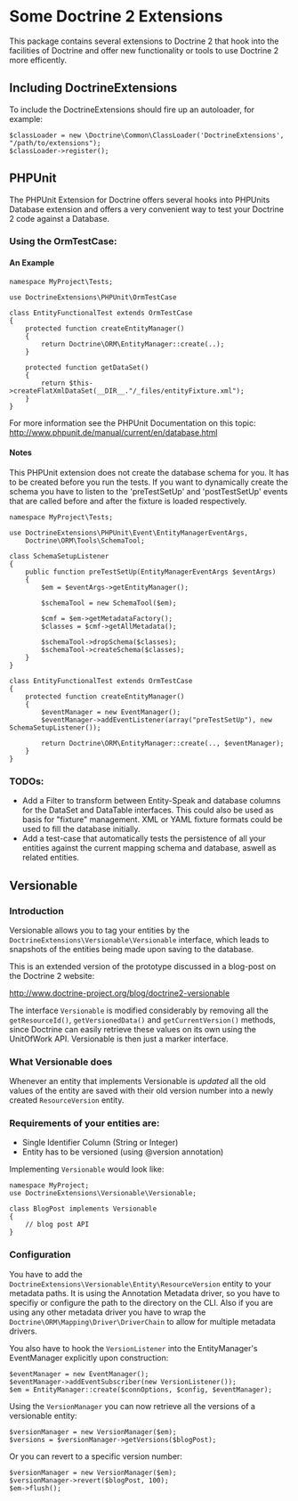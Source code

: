 # Some Doctrine 2 Extensions

This package contains several extensions to Doctrine 2 that hook into the facilities of Doctrine and
offer new functionality or tools to use Doctrine 2 more efficently.

## Including DoctrineExtensions

To include the DoctrineExtensions should fire up an autoloader, for example:

    $classLoader = new \Doctrine\Common\ClassLoader('DoctrineExtensions', "/path/to/extensions");
    $classLoader->register();

## PHPUnit

The PHPUnit Extension for Doctrine offers several hooks into PHPUnits Database extension and offers a
very convenient way to test your Doctrine 2 code against a Database.

### Using the OrmTestCase:

#### An Example

    namespace MyProject\Tests;

    use DoctrineExtensions\PHPUnit\OrmTestCase

    class EntityFunctionalTest extends OrmTestCase
    {
        protected function createEntityManager()
        {
            return Doctrine\ORM\EntityManager::create(..);
        }

        protected function getDataSet()
        {
            return $this->createFlatXmlDataSet(__DIR__."/_files/entityFixture.xml");
        }
    }

For more information see the PHPUnit Documentation on this topic: http://www.phpunit.de/manual/current/en/database.html

#### Notes

This PHPUnit extension does not create the database schema for you. It has to be created before you run the tests.
If you want to dynamically create the schema you have to listen to the 'preTestSetUp' and 'postTestSetUp' events
that are called before and after the fixture is loaded respectively.

    namespace MyProject\Tests;

    use DoctrineExtensions\PHPUnit\Event\EntityManagerEventArgs,
        Doctrine\ORM\Tools\SchemaTool;

    class SchemaSetupListener
    {
        public function preTestSetUp(EntityManagerEventArgs $eventArgs)
        {
            $em = $eventArgs->getEntityManager();

            $schemaTool = new SchemaTool($em);

            $cmf = $em->getMetadataFactory();
            $classes = $cmf->getAllMetadata();

            $schemaTool->dropSchema($classes);
            $schemaTool->createSchema($classes);
        }
    }

    class EntityFunctionalTest extends OrmTestCase
    {
        protected function createEntityManager()
        {
            $eventManager = new EventManager();
            $eventManager->addEventListener(array("preTestSetUp"), new SchemaSetupListener());

            return Doctrine\ORM\EntityManager::create(.., $eventManager);
        }
    }

### TODOs:

* Add a Filter to transform between Entity-Speak and database columns for the DataSet and DataTable interfaces.
  This could also be used as basis for "fixture" management. XML or YAML fixture formats could be used to
  fill the database initially.
* Add a test-case that automatically tests the persistence of all your entities against the current mapping
  schema and database, aswell as related entities.

## Versionable

### Introduction

Versionable allows you to tag your entities by the `DoctrineExtensions\Versionable\Versionable`
interface, which leads to snapshots of the entities being made upon saving to the database.

This is an extended version of the prototype discussed in a blog-post on the Doctrine 2 website:

http://www.doctrine-project.org/blog/doctrine2-versionable

The interface `Versionable` is modified considerably by removing all the `getResourceId()`, `getVersionedData()` and
`getCurrentVersion()` methods, since Doctrine can easily retrieve these values on its own using the UnitOfWork API.
Versionable is then just a marker interface.

### What Versionable does

Whenever an entity that implements Versionable is *updated* all the old values of the entity are
saved with their old version number into a newly created `ResourceVersion` entity.

### Requirements of your entities are:

* Single Identifier Column (String or Integer)
* Entity has to be versioned (using @version annotation)

Implementing `Versionable` would look like:

    namespace MyProject;
    use DoctrineExtensions\Versionable\Versionable;

    class BlogPost implements Versionable
    {
        // blog post API
    }

### Configuration

You have to add the `DoctrineExtensions\Versionable\Entity\ResourceVersion` entity to your metadata paths.
It is using the Annotation Metadata driver, so you have to specifiy or configure the path to the directory on the CLI.
Also if you are using any other metadata driver you have to wrap the `Doctrine\ORM\Mapping\Driver\DriverChain`
to allow for multiple metadata drivers.

You also have to hook the `VersionListener` into the EntityManager's EventManager explicitly upon
construction:

    $eventManager = new EventManager();
    $eventManager->addEventSubscriber(new VersionListener());
    $em = EntityManager::create($connOptions, $config, $eventManager);

Using the `VersionManager` you can now retrieve all the versions of a versionable entity:

    $versionManager = new VersionManager($em);
    $versions = $versionManager->getVersions($blogPost);

Or you can revert to a specific version number:

    $versionManager = new VersionManager($em);
    $versionManager->revert($blogPost, 100);
    $em->flush();